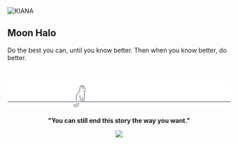 ![KIANA](https://s2.loli.net/2022/01/10/6BQtY3CEm8oPHyZ.jpg)

## Moon Halo

Do the best you can, until you know better. Then when you know better, do better.

&nbsp;

<p align="center">
	<img src="https://raw.githubusercontent.com/WayneCommand/WayneCommand/main/assets/gray0_ctp_on_line.svg?sanitize=true" />
</p>

<p align="center">
	<strong>"You can still end this story the way you want."</strong>
</p>

<p align="center">
	<a href="https://waynecommand.com"><img src="https://img.shields.io/static/v1.svg?style=for-the-badge&label=Wayne&message=WayneCommand@2024&logoColor=d9e0ee&colorA=363a4f&colorB=b7bdf8&logo=wish"/></a>
</p>
